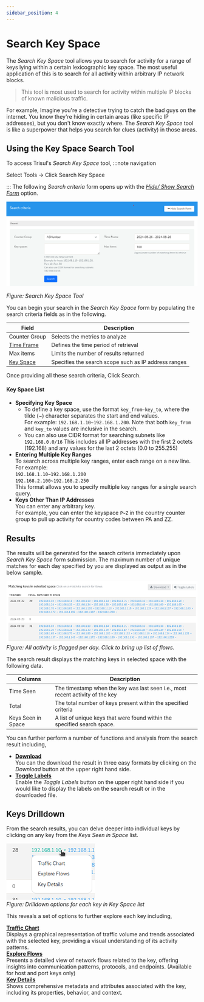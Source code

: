 ```yaml
---
sidebar_position: 4
---
```


# Search Key Space

The *Search Key Space* tool allows you to search for activity for a range of keys lying within a certain lexicographic key space. The most useful application of this is to search for all activity within arbitrary IP network blocks.

> This tool is most used to search for activity within multiple IP blocks
> of known malicious traffic.

For example, Imagine you're a detective trying to catch the bad guys on the internet. You know they're hiding in certain areas (like specific IP addresses), but you don't know exactly where. The *Search Key Space* tool is like a superpower that helps you search for clues (activity) in those areas.  


## Using the Key Space Search Tool

To access Trisul's *Search Key Space* tool,
:::note navigation

Select Tools -> Click Search Key Space

:::
The following *Search criteria* form opens up with the [*Hide/ Show Search Form*](/docs/ug/ui/elements#hide-show-search-form) option.

![](images/searchkeyspace.png)

*Figure: Search Key Space Tool*

You can begin your search in the *Search Key Space* form by populating the search criteria fields as in the following.

| Field                                              | Description													|
|----------------------------------------------------|--------------------------------------------------------------|
| Counter Group                                      | Selects the metrics to analyze 								|
| [Time Frame](/docs/ug/ui/elements#time-selector)   | Defines the time period of retrieval							|
| Max items 					               	     | Limits the number of results returned 						|
| [Key Space](/docs/ug/tools/keyspace#key-space-list)| Specifies the search scope such as IP address ranges  	    |

Once providing all these search criteria, Click Search.


#### Key Space List

- **Specifying Key Space**  
  - To define a key space, use the format `key_from~key_to`, where the tilde (~) character separates the start and end values.  
For example: `192.168.1.10~192.168.1.200`.
Note that both `key_from` and `key_to` values are inclusive in the search.   
  - You can also use CIDR format for searching subnets like `192.168.0.0/16` This includes all IP addresses with the first 2 octets (192.168) and any values for the last 2 octets (0.0 to 255.255)
- **Entering Multiple Key Ranges**  
To search across multiple key ranges, enter each range on a new line.   
For example:   
`192.168.1.10~192.168.1.200`  
`192.168.2.100~192.168.2.250`  
This format allows you to specify multiple key ranges for a single search query.
- **Keys Other Than IP Addresses**  
You can enter any arbitrary key.  
For example, you can enter the keyspace `P~Z` in the country counter group to pull up activity for country codes
between PA and ZZ.



## Results

The results will be generated for the search criteria immediately upon *Search Key Space* form submission. The maximum number of unique matches for each day specified by you are displayed as output as in the below sample.

![](images/searchkeyspace1.png)  
*Figure: All activity is flagged per day. Click to bring up list of flows.*

The search result displays the matching keys in selected space with the following data.

| Columns             | Description                                                                      |
|---------------------|----------------------------------------------------------------------------------|
| Time Seen           | The timestamp when the key was last seen i.e., most recent activity of the key   |
| Total               | The total number of keys present within the specified criteria                   |
| Keys Seen in Space  | A list of unique keys that were found within the specified search space.         |

You can further perform a number of functions and analysis from the search result including,

- [**Download**](/docs/ug/ui/elements#download-button)  
You can the download the result in three easy formats by clicking on the *Download* button at the upper right hand side.
- [**Toggle Labels**](/docs/ug/ui/elements#toggle-labels)  
Enable the *Toggle Labels* button on the upper right hand side if you would like to display the labels on the search result or in the downloaded file.

## Keys Drilldown
From the search results, you can delve deeper into individual keys by clicking on any key from the *Keys Seen in Space* list.

![](images/searchkeyspace2.png)  
*Figure: Drilldown options for each key in Key Space list*

This reveals a set of options to further explore each key including,

**[Traffic Chart](/docs/ug/cg/retrotools#show-traffic-chart-for-an-item)**  
Displays a graphical representation of traffic volume and trends associated with the selected key, providing a visual understanding of its activity patterns.  
**[Explore Flows](/docs/ug/tools/explore_flows)**   
Presents a detailed view of network flows related to the key, offering insights into communication patterns, protocols, and endpoints. (Available for host and port keys only)  
**[Key Details](/docs/ug/ui/key_dashboard)**   
Shows comprehensive metadata and attributes associated with the key, including its properties, behavior, and context.


